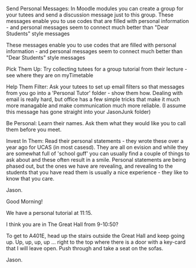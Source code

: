 Send Personal Messages:
In Moodle modules you can create a group for your tutees and send a discussion message just to this group.
These messages enable you to use codes that are filled with personal information - and personal messages seem to connect much better than "Dear Students" style messages

These messages enable you to use codes that are filled with personal information - and personal messages seem to connect much better than "Dear Students" style messages

Pick Them Up:
Try collecting tutees for a group tutorial from their lecture - see where they are on myTimetable

Help Them Filter:
Ask your tutees to set up email filters so that messages from you go into a 'Personal Tutor' folder - show them how. Dealing with email is really hard, but office has a few simple tricks that make it much more managable and make communication much more reliable. (I assume this message has gone straight into your JasonJunk folder)

Be Personal:
Learn their names.
Ask them what they would like you to call them before you meet.

Invest In Them:
Read their personal statements - they wrote these over a year ago for UCAS (in most casesd).
They are all on evision and while they are somewhat full of 'school guff' you can usually find a couple of things to ask about and these often result in a smile. Personal statements are being phased out, but the ones we have are revealing, and revealing to the students that you have read them is usually a nice experience - they like to know that you care.

Jason.

Good Morning!

We have a personal tutorial at 11:15.

I think you are in The Great Hall from 9-10:50?

To get to A401E, head up the stairs outside the Great Hall and keep going up.
Up, up, up, up ... right to the top where there is a door with a key-card that I will leave open.
Push through and take a seat on the sofas.

Jason.
